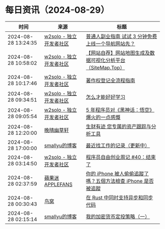 ﻿# 每日资讯（2024-08-29）

|时间|来源|标题|
|---|---|---|
|2024-08-28 13:24:35|[w2solo - 独立开发者社区](https://w2solo.com/topics/feed)|[普通人副业指南 试试 3 分钟免费上线一个导航网站先？](https://w2solo.com/topics/4974)|
|2024-08-28 10:58:02|[w2solo - 独立开发者社区](https://w2solo.com/topics/feed)|[【网站自荐】网站地图生成及数据可视化分析平台（SiteMap.Top）](https://w2solo.com/topics/4973)|
|2024-08-28 10:17:46|[w2solo - 独立开发者社区](https://w2solo.com/topics/feed)|[著作权登记全流程指南](https://w2solo.com/topics/4972)|
|2024-08-28 09:34:51|[w2solo - 独立开发者社区](https://w2solo.com/topics/feed)|[怎么才能好好学习](https://w2solo.com/topics/4971)|
|2024-08-28 09:05:54|[w2solo - 独立开发者社区](https://w2solo.com/topics/feed)|[5 年程序员对《黑神话：悟空》爆火的一点感慨](https://w2solo.com/topics/4970)|
|2024-08-28 12:20:00|[晚晴幽草轩](https://www.jeffjade.com/atom.xml)|[生财有迹 您专属的资产跟踪与分析工具](https://www.jeffjade.com/2024/08/28/253-wealth-tracker/)|
|2024-08-28 17:00:00|[smallyu的博客](https://smallyu.net/atom.xml)|[最近找工作的记录（更新中）](https://smallyu.net/2024/08/28/%E6%9C%80%E8%BF%91%E6%89%BE%E5%B7%A5%E4%BD%9C%E7%9A%84%E8%AE%B0%E5%BD%95/)|
|2024-08-28 03:14:50|[w2solo - 独立开发者社区](https://w2solo.com/topics/feed)|[程序员自由创业周记 #40：结束了](https://w2solo.com/topics/4969)|
|2024-08-28 02:37:59|[蘋果迷 APPLEFANS](https://applefans.today/feed/)|[你的 iPhone 被人偷偷追蹤了嗎？五個方法檢查 iPhone 是否被追蹤](https://applefans.today/2024-08-6-ways-to-know-if-your-iphone-is-being-tracked/)|
|2024-08-28 00:30:43|[鸟窝](https://colobu.com/atom.xml)|[在 Rust 中同时支持异步和同步代码](https://colobu.com/2024/08/28/rust-async-sync/)|
|2024-08-28 02:15:14|[smallyu的博客](https://smallyu.net/atom.xml)|[我的加密货币定投策略（一）](https://smallyu.net/2024/08/28/%E6%88%91%E7%9A%84%E5%8A%A0%E5%AF%86%E8%B4%A7%E5%B8%81%E5%AE%9A%E6%8A%95%E7%AD%96%E7%95%A5%EF%BC%88%E4%B8%80%EF%BC%89/)|
